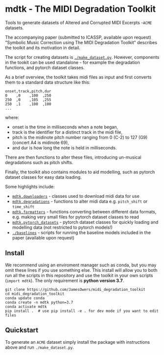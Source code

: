 # mdtk - The MIDI Degradation Toolkit
Tools to generate datasets of Altered and Corrupted MIDI Excerpts -`ACME`
datasets.

The accompanying paper (submitted to ICASSP, available upon request)
"Symbolic Music Correction using The MIDI Degradation Toolkit" describes the
toolkit and its motivation in detail.

The script for creating datasets is [`./make_dataset.py`](make_dataset.py).
However, components in the tookit can be used standalone - for example the
degradation functions, and pytorch dataset classes.

As a brief overview, the toolkit takes midi files as input and first converts
them to a standard data structure like this:
```
onset,track,pitch,dur
0    ,0    ,100  ,250
250  ,0    ,105  ,255
250  ,1    ,100  ,100
...
```
where:
* onset is the time in milliseconds when a note began,
* track is the identifier for a distinct track in the midi file,
* pitch is the midinote pitch number ranging from 0 (C-2) to 127 (G9) (concert 
  A4 is midinote 69),
* and dur is how long the note is held in milliseconds.

There are then functions to alter these files, introducing un-musical
degradations such as pitch shifts.

Finally, the toolkit also contains modules to aid modelling, such as pytorch
dataset classes for easy data loading.

Some highlights include:
* [`mdtk.downloaders`](./mdtk/downloaders.py) - classes used to download midi
  data for use
* [`mdtk.degradations`](./mdtk/degradations.py) - functions to alter midi data
  e.g. `pitch_shift` or `time_shift`
* [`mdtk.formatters`](./mdtk/formatters.py) - functions converting between
  different data formats, e.g. making very small files for pytorch dataset
  classes to read
* [`mdtk.pytorch_datasets`](./mdtk/pytorch_datasets.py) - pytorch dataset
  classes for quickly loading and modelling data (not restricted to pytorch
  models!)
* [`./baselines`](./baselines) - scripts for running the baseline models
  included in the paper (available upon request)


## Install
We recommend using an enviroment manager such as conda, but you may omit these
lines if you use something else. This install will allow you to both run all
the scripts in this repository and use the toolkit in your own scripts
(`import mdtk`). The only requirement is **python version 3.7**.

```
git clone https://github.com/JamesOwers/midi_degradation_toolkit
cd midi_degradation_toolkit
conda update conda
conda create -n mdtk python=3.7
conda activate mdtk
pip install .  # use pip install -e . for dev mode if you want to edit files
```

## Quickstart

To generate an `ACME` dataset simply install the package with instructions
above and run `./make_dataset.py`.
